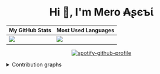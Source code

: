 <h1 align="center">Hi 👋, I'm Mero ₳ʂєъί</h1>

<div align="center">

| My GitHub Stats  | Most Used Languages |
| ------------- | ------------- |
| <img src="https://github-readme-stats.vercel.app/api?username=ussnllmn&show_icons=true&theme=dark&locale=en" width='420px'>  | <img src="https://github-readme-stats.vercel.app/api/top-langs?username=ussnllmn&show_icons=true&theme=dark&locale=en&layout=compact&hide=jupyter notebook" width='350px'>  |

[![spotify-github-profile](https://spotify-github-profile.vercel.app/api/view?uid=3o3yagerlijobkuz7nbj9evnk&cover_image=true&theme=default&bar_color=ff0000&bar_color_cover=true)](https://spotify-github-profile.vercel.app/api/view?uid=3o3yagerlijobkuz7nbj9evnk&redirect=true)

</div> 

<details>
  <summary>Contribution graphs</summary>
  <img src="https://activity-graph.herokuapp.com/graph?username=ussnllmn&theme=react-dark">
  <img src="https://github.com/ussnllmn/ussnllmn/blob/output/github-contribution-grid-snake.svg">
</details>
